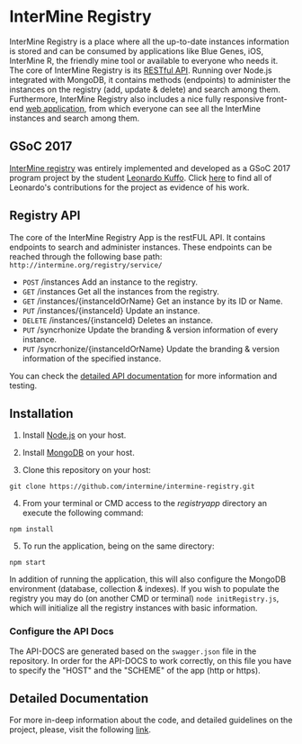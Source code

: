 # InterMine Registry
InterMine Registry is a place where all the up-to-date instances information is stored and can be consumed by applications like Blue Genes, iOS, InterMine R, the friendly mine tool or available to everyone who needs it. The core of InterMine Registry is its [RESTful API](http://registry.intermine.org/api-docs/). Running over Node.js integrated with MongoDB, it contains methods (endpoints) to administer the instances on the registry (add, update & delete) and search among them. Furthermore, InterMine Registry also includes a nice fully responsive front-end [web application](http://registry.intermine.org/), from which everyone can see all the InterMine instances and search among them.

## GSoC 2017 ##
[InterMine registry](http://registry.intermine.org/) was entirely implemented and developed as a GSoC 2017 program project by the student [Leonardo Kuffo](https://github.com/lkuffo). Click [here](https://github.com/intermine/intermine-registry/commits/master?author=lkuffo) to find all of Leonardo's contributions for the project as evidence of his work.


## Registry API ##


The core of the InterMine Registry App is the restFUL API. It contains endpoints to search and administer instances. These endpoints can be reached through the following base path: `http://intermine.org/registry/service/`


- `POST`    /instances     Add an instance to the registry.
- `GET`     /instances     Get all the instances from the registry.
- `GET`     /instances/{instanceIdOrName}    Get an instance by its ID or Name.
- `PUT`     /instances/{instanceId}    Update an instance.
- `DELETE`  /instances/{instanceId}   Deletes an instance.
- `PUT`     /syncrhonize   Update the branding & version information of every instance.
- `PUT`     /syncrhonize/{instanceIdOrName}    Update the branding & version information of the specified instance.

You can check the [detailed API documentation](http://registry.intermine.org/api-docs/) for more information and testing.

## Installation ##

1. Install [Node.js](https://nodejs.org/en/download/) on your host.

2. Install [MongoDB](https://docs.mongodb.com/getting-started/shell/installation/) on your host.

3. Clone this repository on your host:
```
git clone https://github.com/intermine/intermine-registry.git
```
4. From your terminal or CMD access to the *registryapp* directory an execute the following command:
```
npm install
```
5. To run the application, being on the same directory:
```
npm start
```

In addition of running the application, this will also configure the MongoDB environment (database, collection & indexes). If you wish to populate the registry you may do (on another CMD or terminal) `node initRegistry.js`, which will initialize all the registry instances with basic information.

### Configure the API Docs ###

The API-DOCS are generated based on the `swagger.json` file in the repository. In order for the API-DOCS to work correctly, on this file you have to specify the "HOST" and the "SCHEME" of the app (http or https).

## Detailed Documentation ##

For more in-deep information about the code, and detailed guidelines on the project, please, visit the following [link](https://docs.google.com/document/d/1ODWOBPA0XePfXmpKN75GQoBPjvFH9Rnp5yIooD1szXw/edit?usp=sharing).
